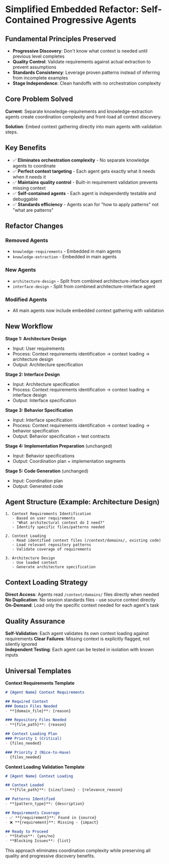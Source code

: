 # Simplified Embedded Refactor: Self-Contained Progressive Agents

## Fundamental Principles Preserved

- **Progressive Discovery**: Don't know what context is needed until previous level completes
- **Quality Control**: Validate requirements against actual extraction to prevent assumptions
- **Standards Consistency**: Leverage proven patterns instead of inferring from incomplete examples
- **Stage Independence**: Clean handoffs with no orchestration complexity

## Core Problem Solved

**Current**: Separate knowledge-requirements and knowledge-extraction agents create coordination complexity and front-load all context discovery.

**Solution**: Embed context gathering directly into main agents with validation steps.

## Key Benefits

- ✅ **Eliminates orchestration complexity** - No separate knowledge agents to coordinate
- ✅ **Perfect context targeting** - Each agent gets exactly what it needs when it needs it  
- ✅ **Maintains quality control** - Built-in requirement validation prevents missing context
- ✅ **Self-contained agents** - Each agent is independently testable and debuggable
- ✅ **Standards efficiency** - Agents scan for "how to apply patterns" not "what are patterns"

## Refactor Changes

### Removed Agents
- `knowledge-requirements` - Embedded in main agents
- `knowledge-extraction` - Embedded in main agents

### New Agents  
- `architecture-design` - Split from combined architecture-interface agent
- `interface-design` - Split from combined architecture-interface agent

### Modified Agents
- All main agents now include embedded context gathering with validation

## New Workflow

**Stage 1: Architecture Design**  
- Input: User requirements
- Process: Context requirements identification → context loading → architecture design
- Output: Architecture specification

**Stage 2: Interface Design**
- Input: Architecture specification
- Process: Context requirements identification → context loading → interface design
- Output: Interface specification

**Stage 3: Behavior Specification**
- Input: Interface specification
- Process: Context requirements identification → context loading → behavior specification  
- Output: Behavior specification + test contracts

**Stage 4: Implementation Preparation** (unchanged)
- Input: Behavior specifications
- Output: Coordination plan + implementation segments

**Stage 5: Code Generation** (unchanged)  
- Input: Coordination plan
- Output: Generated code

## Agent Structure (Example: Architecture Design)

```
1. Context Requirements Identification
   - Based on user requirements
   - "What architectural context do I need?"
   - Identify specific files/patterns needed

2. Context Loading 
   - Read identified context files (/context/domains/, existing code)
   - Load relevant repository patterns
   - Validate coverage of requirements

3. Architecture Design
   - Use loaded context
   - Generate architecture specification
```

## Context Loading Strategy

**Direct Access**: Agents read `/context/domains/` files directly when needed
**No Duplication**: No session standards files - use source context directly
**On-Demand**: Load only the specific context needed for each agent's task

## Quality Assurance

**Self-Validation**: Each agent validates its own context loading against requirements
**Clear Failures**: Missing context is explicitly flagged, not silently ignored  
**Independent Testing**: Each agent can be tested in isolation with known inputs

## Universal Templates

**Context Requirements Template**
```markdown
# {Agent Name} Context Requirements

## Required Context
### Domain Files Needed
- **{domain_file}**: {reason}

### Repository Files Needed
- **{file_path}**: {reason}

## Context Loading Plan
### Priority 1 (Critical)
- {files_needed}

### Priority 2 (Nice-to-Have)  
- {files_needed}
```

**Context Loading Validation Template**
```markdown
# {Agent Name} Context Loading

## Context Loaded
- **{file_path}**: {size/lines} - {relevance_reason}

## Patterns Identified
- **{pattern_type}**: {description}

## Requirements Coverage
- ✅ **{requirement}**: Found in {source}
- ❌ **{requirement}**: Missing - {impact}

## Ready to Proceed
- **Status**: {yes/no}
- **Blocking Issues**: {list}
```

This approach eliminates coordination complexity while preserving all quality and progressive discovery benefits.